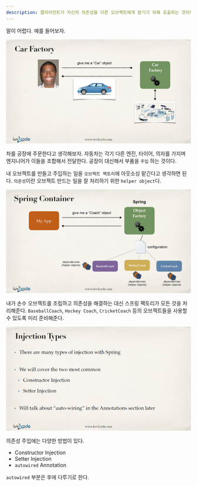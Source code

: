 ```yaml
---
description: 클라이언트가 자신의 의존성을 다른 오브젝트에게 맡기기 위해 호출하는 것이다.
---
```


말이 어렵다. 예를 들어보자.

![](../../.gitbook/assets/udemy/20200107112413.png)

차를 공장에 주문한다고 생각해보자. 자동차는 각기 다른 엔진, 타이어, 의자를 가지며 엔지니어가 이들을 조합해서 전달한다. 공장이 대신해서 부품을 `주입` 하는 것이다.

내 오브젝트를 만들고 주입하는 일을 `오브젝트 팩토리`에 아웃소싱 맡긴다고 생각하면 된다. `의존성`이란 오브젝트 만드는 일을 잘 처리하기 위한 `helper object`다.

![](../../.gitbook/assets/udemy/20200107112445.png)

내가 손수 오브젝트를 조립하고 의존성을 해결하는 대신 스프링 팩토리가 모든 것을 처리해준다. `BaseballCoach`, `Hockey Coach`, `CricketCoach` 등의 오브젝트들을 사용할 수 있도록 미리 준비해준다.

![](../../.gitbook/assets/udemy/20200107112511.png)

의존성 주입에는 다양한 방법이 있다.

- Constructor Injection
- Setter Injection
- `autowired` Annotation

`autowired` 부분은 후에 다루기로 한다.
